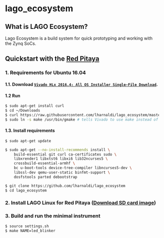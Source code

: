 # lago\_ecosystem

## What is LAGO Ecosystem?

Lago Ecosystem is a build system for quick prototyping and working with the Zynq SoCs.

## Quickstart with the [Red Pitaya](http://redpitaya.com)

### 1. Requirements for Ubuntu 16.04

#### 1.1. Download [`Vivado HLx 2016.4: All OS Installer Single-File Download`](https://www.xilinx.com/support/download/index.html/content/xilinx/en/downloadNav/vivado-design-tools/2016-4.html).

#### 1.2 Run

```bash
$ sudo apt-get install curl
$ cd ~/Downloads
$ curl https://raw.githubusercontent.com/lharnaldi/lago_ecosystem/master/scripts/install_vivado.sh | sudo /bin/bash /dev/stdin
$ sudo ln -s make /usr/bin/gmake # tells Vivado to use make instead of gmake
```

#### 1.3. Install requirements

```bash
$ sudo apt-get update

$ sudo apt-get --no-install-recommends install \
    build-essential git curl ca-certificates sudo \
    libxrender1 libxtst6 libxi6 lib32ncurses5 \
    crossbuild-essential-armhf \
    bc u-boot-tools device-tree-compiler libncurses5-dev \
    libssl-dev qemu-user-static binfmt-support \
    dosfstools parted debootstrap

$ git clone https://github.com/lharnaldi/lago_ecosystem
$ cd lago_ecosystem
```

### 2. Install LAGO Linux for Red Pitaya ([Download SD card image](https://mega.nz/#!BxZgmLjY!I8BuaMg53Kzo_eZQKRjOMfJlu95qR2zWT_BbRXjgNVQ))

### 3. Build and run the minimal instrument

```bash
$ source settings.sh
$ make NAME=led_blinker
```

